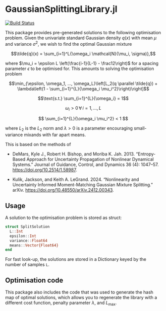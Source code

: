 # GaussianSplittingLibrary.jl
[![Build Status](https://github.com/liamblake/GaussianSplittingLibrary.jl/actions/workflows/CI.yml/badge.svg?branch=main)](https://github.com/liamblake/GaussianSplittingLibrary.jl/actions/workflows/CI.yml?query=branch%3Amain)

This package provides pre-generated solutions to the following optimisation problem. Given the univariate standard Gaussian density $q(x)$ with mean $\mu$ and variance $\sigma^2$, we wish to find the optimal Gaussian mixture

$$\tilde{q}(x) = \sum_{i=1}^L{\omega_i \mathcal{N}(\mu_i, \sigma)},$$

where $\mu_i = \epsilon L \left(\frac{i-1}{L-1} - \frac12\right)$ for a spacing parameter $\epsilon$ to be optimised for. This amounts to solving the optimisation problem

$$\min_{\epsilon, \omega_1, ..., \omega_L}\left[L_2(q \parallel \tilde{q}) + \lambda\left(1 - \sum_{i=1}^{L}{\omega_i \mu_i^2}\right)\right]$$

$$\text{s.t.} \sum_{i=1}^{L}{\omega_i} = 1$$

$$ \omega_i > 0 \,\forall\, i = 1, ..., L $$ 

$$ \sum_{i=1}^{L}{\omega_i \mu_i^2} < 1 $$

where $L_2$ is the $L_2$ norm and $\lambda > 0$ is a parameter encouraging small-variance mixands with far apart means. 

This is based on the methods of 

- DeMars, Kyle J., Robert H. Bishop, and Moriba K. Jah. 2013. “Entropy-Based Approach for Uncertainty Propagation of Nonlinear Dynamical Systems.” Journal of Guidance, Control, and Dynamics 36 (4): 1047–57. https://doi.org/10.2514/1.58987.

- Kulik, Jackson, and Keith A. LeGrand. 2024. “Nonlinearity and Uncertainty Informed Moment-Matching Gaussian Mixture Splitting.” arXiv. https://doi.org/10.48550/arXiv.2412.00343.



## Usage
A solution to the optimisation problem is stored as struct:
```julia
struct SplitSolution
  L::Int
  epsilon::Int
  variance::Float64
  means::Vector{Float64}
end
```

For fast look-up, the solutions are stored in a Dictionary keyed by the number of samples `L`.

## Optimisation code 
This package also includes the code that was used to generate the hash map of optimal solutions, which allows you to regenerate the library with a different cost function, penalty parameter $\lambda$, and $L_{\mathrm{max}}$. 

